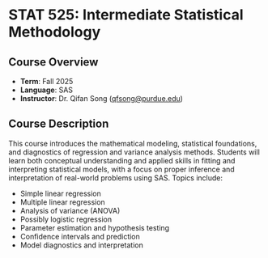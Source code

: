 # STAT 525: Intermediate Statistical Methodology

## Course Overview

- **Term**: Fall 2025  
- **Language**: SAS  
- **Instructor**: Dr. Qifan Song (qfsong@purdue.edu)


## Course Description

This course introduces the mathematical modeling, statistical foundations, and diagnostics of regression and variance analysis methods. Students will learn both conceptual understanding and applied skills in fitting and interpreting statistical models, with a focus on proper inference and interpretation of real-world problems using SAS. Topics include:

- Simple linear regression  
- Multiple linear regression  
- Analysis of variance (ANOVA)  
- Possibly logistic regression  
- Parameter estimation and hypothesis testing  
- Confidence intervals and prediction  
- Model diagnostics and interpretation  
